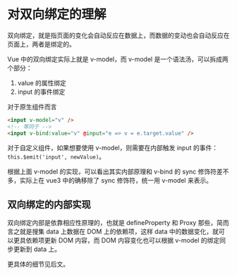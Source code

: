# 对双向绑定的理解

双向绑定，就是指页面的变化会自动反应在数据上，而数据的变动也会自动反应在页面上，两者是绑定的。

Vue 中的双向绑定实际上就是 v-model，而 v-model 是一个语法汤，可以拆成两个部分：

1. value 的属性绑定
2. input 的事件绑定

对于原生组件而言

```html
<input v-model="v" />
<!-- 等同于 -->
<input v-bind:value="v" @input="e => v = e.target.value" />
```

对于自定义组件，如果想要使用 v-model，则需要在内部触发 input 的事件：`this.$emit('input', newValue)`。

根据上面 v-model 的实现，可以看出其实内部原理和 v-bind 的 sync 修饰符差不多，实际上在 vue3 中的确移除了 sync 修饰符，统一用 v-model 来表示。

## 双向绑定的内部实现

双向绑定内部是依靠相应性原理的，也就是 defineProperty 和 Proxy 那些，简而言之就是搜集 data 上数据在 DOM 上的依赖项，这样 data 中的数据变化，就可以更具依赖项更新 DOM 内容，而 DOM 内容变化也可以根据 v-model 的绑定同步更新到 data 上。

更具体的细节见后文。
